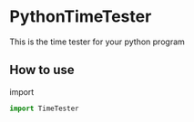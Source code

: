 # PythonTimeTester

This is the time tester for your python program

## How to use

import

```python
import TimeTester
```
